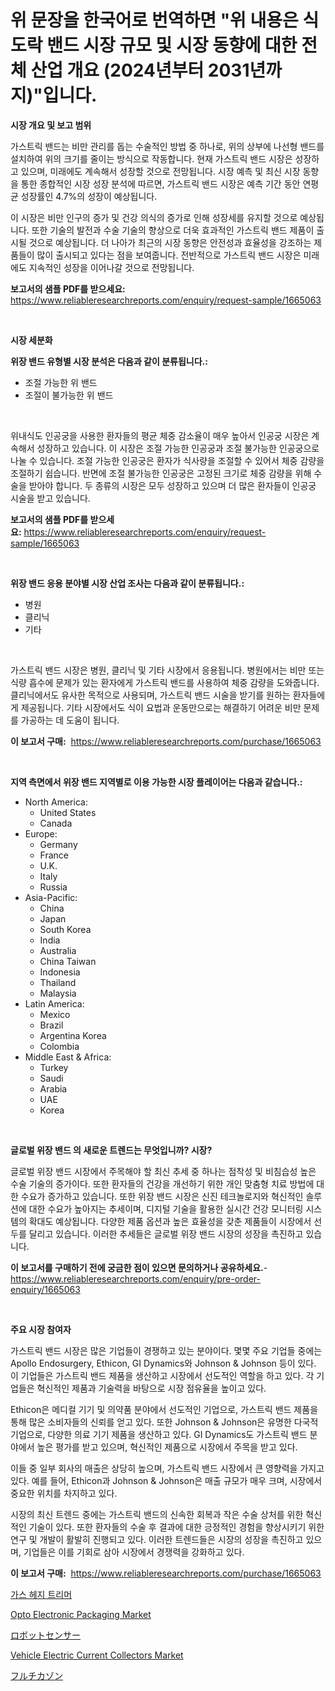 <p><h1>위 문장을 한국어로 번역하면 "위 내용은 식도락 밴드 시장 규모 및 시장 동향에 대한 전체 산업 개요 (2024년부터 2031년까지)"입니다.</h1></p><p><strong>시장 개요 및 보고 범위</strong></p>
<p><p>가스트릭 밴드는 비만 관리를 돕는 수술적인 방법 중 하나로, 위의 상부에 나선형 밴드를 설치하여 위의 크기를 줄이는 방식으로 작동합니다. 현재 가스트릭 밴드 시장은 성장하고 있으며, 미래에도 계속해서 성장할 것으로 전망됩니다. 시장 예측 및 최신 시장 동향을 통한 종합적인 시장 성장 분석에 따르면, 가스트릭 밴드 시장은 예측 기간 동안 연평균 성장률인 4.7%의 성장이 예상됩니다. </p><p>이 시장은 비만 인구의 증가 및 건강 의식의 증가로 인해 성장세를 유지할 것으로 예상됩니다. 또한 기술의 발전과 수술 기술의 향상으로 더욱 효과적인 가스트릭 밴드 제품이 출시될 것으로 예상됩니다. 더 나아가 최근의 시장 동향은 안전성과 효율성을 강조하는 제품들이 많이 출시되고 있다는 점을 보여줍니다. 전반적으로 가스트릭 밴드 시장은 미래에도 지속적인 성장을 이어나갈 것으로 전망됩니다.</p></p>
<p><strong>보고서의 샘플 PDF를 받으세요:</strong> <a href="https://www.reliableresearchreports.com/enquiry/request-sample/1665063">https://www.reliableresearchreports.com/enquiry/request-sample/1665063</a></p>
<p>&nbsp;</p>
<p><strong>시장 세분화</strong></p>
<p><strong>위장 밴드 유형별 시장 분석은 다음과 같이 분류됩니다.:</strong></p>
<p><ul><li>조절 가능한 위 밴드</li><li>조절이 불가능한 위 밴드</li></ul></p>
<p>&nbsp;</p>
<p><p>위내식도 인공궁을 사용한 환자들의 평균 체중 감소율이 매우 높아서 인공궁 시장은 계속해서 성장하고 있습니다. 이 시장은 조절 가능한 인공궁과 조절 불가능한 인공궁으로 나눌 수 있습니다. 조절 가능한 인공궁은 환자가 식사량을 조절할 수 있어서 체중 감량을 조절하기 쉽습니다. 반면에 조절 불가능한 인공궁은 고정된 크기로 체중 감량을 위해 수술을 받아야 합니다. 두 종류의 시장은 모두 성장하고 있으며 더 많은 환자들이 인공궁 시술을 받고 있습니다.</p></p>
<p><strong>보고서의 샘플 PDF를 받으세요:</strong>&nbsp;<a href="https://www.reliableresearchreports.com/enquiry/request-sample/1665063">https://www.reliableresearchreports.com/enquiry/request-sample/1665063</a></p>
<p>&nbsp;</p>
<p><strong> 위장 밴드 응용 분야별 시장 산업 조사는 다음과 같이 분류됩니다.:</strong></p>
<p><ul><li>병원</li><li>클리닉</li><li>기타</li></ul></p>
<p>&nbsp;</p>
<p><p>가스트릭 밴드 시장은 병원, 클리닉 및 기타 시장에서 응용됩니다. 병원에서는 비만 또는 식량 흡수에 문제가 있는 환자에게 가스트릭 밴드를 사용하여 체중 감량을 도와줍니다. 클리닉에서도 유사한 목적으로 사용되며, 가스트릭 밴드 시술을 받기를 원하는 환자들에게 제공됩니다. 기타 시장에서도 식이 요법과 운동만으로는 해결하기 어려운 비만 문제를 가공하는 데 도움이 됩니다.</p></p>
<p><strong>이 보고서 구매:</strong>&nbsp; <a href="https://www.reliableresearchreports.com/purchase/1665063">https://www.reliableresearchreports.com/purchase/1665063</a></p>
<p>&nbsp;</p>
<p><strong>지역 측면에서 위장 밴드 지역별로 이용 가능한 시장 플레이어는 다음과 같습니다.:</strong></p>
<p><ul>
    <li>
        North America:
        <ul>
            <li>United States</li>
            <li>Canada</li>
        </ul>
    </li>
    <li>
        Europe:
        <ul>
            <li>Germany</li>
            <li>France</li>
            <li>U.K.</li>
            <li>Italy</li>
            <li>Russia</li>
        </ul>
    </li>
    <li>
        Asia-Pacific:
        <ul>
            <li>China</li>
            <li>Japan</li>
            <li>South Korea</li>
            <li>India</li>
            <li>Australia</li>
            <li>China Taiwan</li>
            <li>Indonesia</li>
            <li>Thailand</li>
            <li>Malaysia</li>
        </ul>
    </li>
    <li>
        Latin America:
        <ul>
            <li>Mexico</li>
            <li>Brazil</li>
            <li>Argentina Korea</li>
            <li>Colombia</li>
        </ul>
    </li>
    <li>
        Middle East & Africa:
        <ul>
            <li>Turkey</li>
            <li>Saudi</li>
            <li>Arabia</li>
            <li>UAE</li>
            <li>Korea</li>
        </ul>
    </li>
    </ul></p>
<p>&nbsp;</p>
<p><strong>글로벌 위장 밴드 의 새로운 트렌드는 무엇입니까? 시장?</strong></p>
<p><p>글로벌 위장 밴드 시장에서 주목해야 할 최신 추세 중 하나는 점착성 및 비침습성 높은 수술 기술의 증가이다. 또한 환자들의 건강을 개선하기 위한 개인 맞춤형 치료 방법에 대한 수요가 증가하고 있습니다. 또한 위장 밴드 시장은 신진 테크놀로지와 혁신적인 솔루션에 대한 수요가 높아지는 추세이며, 디지털 기술을 활용한 실시간 건강 모니터링 시스템의 확대도 예상됩니다. 다양한 제품 옵션과 높은 효율성을 갖춘 제품들이 시장에서 선두를 달리고 있습니다. 이러한 추세들은 글로벌 위장 밴드 시장의 성장을 촉진하고 있습니다.</p></p>
<p><strong>이 보고서를 구매하기 전에 궁금한 점이 있으면 문의하거나 공유하세요.</strong>- <a href="https://www.reliableresearchreports.com/enquiry/pre-order-enquiry/1665063">https://www.reliableresearchreports.com/enquiry/pre-order-enquiry/1665063</a></p>
<p>&nbsp;</p>
<p><strong>주요 시장 참여자</strong></p>
<p><p>가스트릭 밴드 시장은 많은 기업들이 경쟁하고 있는 분야이다. 몇몇 주요 기업들 중에는 Apollo Endosurgery, Ethicon, GI Dynamics와 Johnson & Johnson 등이 있다. 이 기업들은 가스트릭 밴드 제품을 생산하고 시장에서 선도적인 역할을 하고 있다. 각 기업들은 혁신적인 제품과 기술력을 바탕으로 시장 점유율을 높이고 있다.</p><p>Ethicon은 메디컬 기기 및 의약품 분야에서 선도적인 기업으로, 가스트릭 밴드 제품을 통해 많은 소비자들의 신뢰를 얻고 있다. 또한 Johnson & Johnson은 유명한 다국적 기업으로, 다양한 의료 기기 제품을 생산하고 있다. GI Dynamics도 가스트릭 밴드 분야에서 높은 평가를 받고 있으며, 혁신적인 제품으로 시장에서 주목을 받고 있다.</p><p>이들 중 일부 회사의 매출은 상당히 높으며, 가스트릭 밴드 시장에서 큰 영향력을 가지고 있다. 예를 들어, Ethicon과 Johnson & Johnson은 매출 규모가 매우 크며, 시장에서 중요한 위치를 차지하고 있다. </p><p>시장의 최신 트렌드 중에는 가스트릭 밴드의 신속한 회복과 작은 수술 상처를 위한 혁신적인 기술이 있다. 또한 환자들의 수술 후 결과에 대한 긍정적인 경험을 향상시키기 위한 연구 및 개발이 활발히 진행되고 있다. 이러한 트렌드들은 시장의 성장을 촉진하고 있으며, 기업들은 이를 기회로 삼아 시장에서 경쟁력을 강화하고 있다.</p></p>
<p><strong>이 보고서 구매:</strong>&nbsp;&nbsp;<a href="https://www.reliableresearchreports.com/purchase/1665063">https://www.reliableresearchreports.com/purchase/1665063</a></p>
<p><p><a href="https://github.com/vs019sa3m8x/Market-Research-Report-List-1/blob/main/850538614522.md">가스 헤지 트리머</a></p><p><a href="https://github.com/mauripalmi/Market-Research-Report-List-2/blob/main/opto-electronic-packaging-market.md">Opto Electronic Packaging Market</a></p><p><a href="https://github.com/DonaldShaw1965/Market-Research-Report-List-1/blob/main/252763315829.md">ロボットセンサー</a></p><p><a href="https://issuu.com/reportprime-2/docs/vehicle-electric-current-collectors-market-size-20">Vehicle Electric Current Collectors Market</a></p><p><a href="https://medium.com/@cielostamm/%E3%83%95%E3%83%AB%E3%83%81%E3%82%AB%E3%82%BE%E3%83%B3%E5%B8%82%E5%A0%B4%E8%A6%8F%E6%A8%A1%E3%81%AF-%E3%82%B0%E3%83%AD%E3%83%BC%E3%83%90%E3%83%AB%E6%A5%AD%E7%95%8C%E3%81%AB%E3%81%8A%E3%81%91%E3%82%8B%E6%9C%80%E9%81%A9%E3%81%AA%E3%83%9E%E3%83%BC%E3%82%B1%E3%83%86%E3%82%A3%E3%83%B3%E3%82%B0%E3%83%81%E3%83%A3%E3%83%8D%E3%83%AB%E3%82%92%E6%98%8E%E3%82%89%E3%81%8B%E3%81%AB%E3%81%97%E3%81%BE%E3%81%99-9eef34505e45">フルチカゾン</a></p></p>
